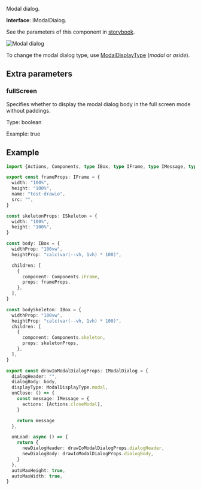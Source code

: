 Modal dialog.

**Interface**: IModalDialog.

See the parameters of this component in [storybook](https://storybook.onlyoffice.io/?path=/docs/components-modaldialog--docs).

![Modal dialog](/assets/images/docspace/modal-dialog.png)

To change the modal dialog type, use [ModalDisplayType](https://github.com/ONLYOFFICE/docspace-plugin-sdk/blob/master/src/interfaces/components/IModalDialog.ts) (*modal* or *aside*).

## Extra parameters

### fullScreen

Specifies whether to display the modal dialog body in the full screen mode without paddings.

Type: boolean

Example: true

## Example

``` ts
import {Actions, Components, type IBox, type IFrame, type IMessage, type IModalDialog, type ISkeleton, ModalDisplayType} from "@onlyoffice/docspace-plugin-sdk"

export const frameProps: IFrame = {
  width: "100%",
  height: "100%",
  name: "test-drawio",
  src: "",
}

const skeletonProps: ISkeleton = {
  width: "100%",
  height: "100%",
}

const body: IBox = {
  widthProp: "100vw",
  heightProp: "calc(var(--vh, 1vh) * 100)",

  children: [
    {
      component: Components.iFrame,
      props: frameProps,
    },
  ],
}

const bodySkeleton: IBox = {
  widthProp: "100vw",
  heightProp: "calc(var(--vh, 1vh) * 100)",
  children: [
    {
      component: Components.skeleton,
      props: skeletonProps,
    },
  ],
}

export const drawIoModalDialogProps: IModalDialog = {
  dialogHeader: "",
  dialogBody: body,
  displayType: ModalDisplayType.modal,
  onClose: () => {
    const message: IMessage = {
      actions: [Actions.closeModal],
    }

    return message
  },

  onLoad: async () => {
    return {
      newDialogHeader: drawIoModalDialogProps.dialogHeader,
      newDialogBody: drawIoModalDialogProps.dialogBody,
    }
  },
  autoMaxHeight: true,
  autoMaxWidth: true,
}
```
